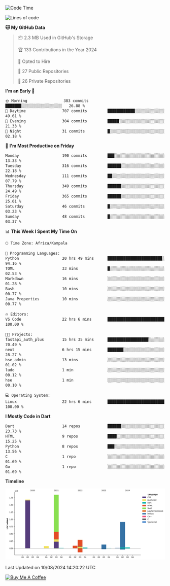 <!--START_SECTION:waka-->
![Code Time](http://img.shields.io/badge/Code%20Time-784%20hrs%2016%20mins-blue)

![Lines of code](https://img.shields.io/badge/From%20Hello%20World%20I%27ve%20Written-5.1%20million%20lines%20of%20code-blue)

**🐱 My GitHub Data** 

> 📦 2.3 MB Used in GitHub's Storage 
 > 
> 🏆 133 Contributions in the Year 2024
 > 
> 💼 Opted to Hire
 > 
> 📜 27 Public Repositories 
 > 
> 🔑 26 Private Repositories 
 > 
**I'm an Early 🐤** 

```text
🌞 Morning                383 commits         ███████░░░░░░░░░░░░░░░░░░   26.88 % 
🌆 Daytime                707 commits         ████████████░░░░░░░░░░░░░   49.61 % 
🌃 Evening                304 commits         █████░░░░░░░░░░░░░░░░░░░░   21.33 % 
🌙 Night                  31 commits          █░░░░░░░░░░░░░░░░░░░░░░░░   02.18 % 
```
📅 **I'm Most Productive on Friday** 

```text
Monday                   190 commits         ███░░░░░░░░░░░░░░░░░░░░░░   13.33 % 
Tuesday                  316 commits         ██████░░░░░░░░░░░░░░░░░░░   22.18 % 
Wednesday                111 commits         ██░░░░░░░░░░░░░░░░░░░░░░░   07.79 % 
Thursday                 349 commits         ██████░░░░░░░░░░░░░░░░░░░   24.49 % 
Friday                   365 commits         ██████░░░░░░░░░░░░░░░░░░░   25.61 % 
Saturday                 46 commits          █░░░░░░░░░░░░░░░░░░░░░░░░   03.23 % 
Sunday                   48 commits          █░░░░░░░░░░░░░░░░░░░░░░░░   03.37 % 
```


📊 **This Week I Spent My Time On** 

```text
🕑︎ Time Zone: Africa/Kampala

💬 Programming Languages: 
Python                   20 hrs 49 mins      ████████████████████████░   94.16 % 
TOML                     33 mins             █░░░░░░░░░░░░░░░░░░░░░░░░   02.53 % 
Markdown                 16 mins             ░░░░░░░░░░░░░░░░░░░░░░░░░   01.28 % 
Bash                     10 mins             ░░░░░░░░░░░░░░░░░░░░░░░░░   00.77 % 
Java Properties          10 mins             ░░░░░░░░░░░░░░░░░░░░░░░░░   00.77 % 

🔥 Editors: 
VS Code                  22 hrs 6 mins       █████████████████████████   100.00 % 

🐱‍💻 Projects: 
fastapi_auth_plus        15 hrs 35 mins      ██████████████████░░░░░░░   70.49 % 
neut                     6 hrs 15 mins       ███████░░░░░░░░░░░░░░░░░░   28.27 % 
hse_admin                13 mins             ░░░░░░░░░░░░░░░░░░░░░░░░░   01.02 % 
ludo                     1 min               ░░░░░░░░░░░░░░░░░░░░░░░░░   00.12 % 
hse                      1 min               ░░░░░░░░░░░░░░░░░░░░░░░░░   00.10 % 

💻 Operating System: 
Linux                    22 hrs 6 mins       █████████████████████████   100.00 % 
```

**I Mostly Code in Dart** 

```text
Dart                     14 repos            ██████░░░░░░░░░░░░░░░░░░░   23.73 % 
HTML                     9 repos             ████░░░░░░░░░░░░░░░░░░░░░   15.25 % 
Python                   8 repos             ███░░░░░░░░░░░░░░░░░░░░░░   13.56 % 
C                        1 repo              ░░░░░░░░░░░░░░░░░░░░░░░░░   01.69 % 
Go                       1 repo              ░░░░░░░░░░░░░░░░░░░░░░░░░   01.69 % 
```



**Timeline**

![Lines of Code chart](https://raw.githubusercontent.com/drexhacker/drexhacker/main/assets/bar_graph.png)


 Last Updated on 10/08/2024 14:20:22 UTC
<!--END_SECTION:waka-->

<a href="https://www.buymeacoffee.com/drexsoftorg" target="_blank"><img src="https://www.buymeacoffee.com/assets/img/custom_images/orange_img.png" alt="Buy Me A Coffee" style="height: 41px !important;width: 174px !important;box-shadow: 0px 3px 2px 0px rgba(190, 190, 190, 0.5) !important;-webkit-box-shadow: 0px 3px 2px 0px rgba(190, 190, 190, 0.5) !important;" ></a>


<!---
drexhacker/drexhacker is a ✨ special ✨ repository because its `README.md` (this file) appears on your GitHub profile.
You can click the Preview link to take a look at your changes.
--->
